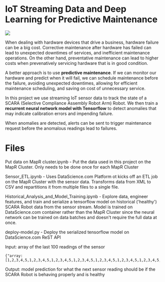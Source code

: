 # IoT Streaming Data and Deep Learning for Predictive Maintenance

![](https://s26.postimg.org/7u7u7uzxl/scara-robot-pred-maintenance-overview.png)

When dealing with hardware devices that drive a business, hardware failure can be a big cost. Corrective maintenance after hardware has failed can lead to unexpected downtimes of services, and inefficient maintenance operations. On the other hand, preventative maintenance can lead to higher costs when prevenatively servicing hardware that is in good condition.

A better approach is to use **predictive maintenance**. If we can monitor our hardware and predict when it will fail, we can schedule maintenance before the failure, avoiding unexpected downtimes, allowing for efficient maintenance scheduling, and saving on cost of unnecessary service.

In this project we use streaming IoT sensor data to track the state of a SCARA (Selective Compliance Assembly Robot Arm) Robot. We then train a **recurrent neural network model with Tensorflow** to detect anomalies that may indicate calibration errors and impending failure.

When anomalies are detected, alerts can be sent to trigger maintenance request before the anomalous readings lead to failures.

# Files

Put data on MapR cluster.ipynb - Put the data used in this project on the MapR Cluster.  Only needs to be done once for each MapR Cluster

Sensor_ETL.ipynb - Uses DataScience.com Platform ot kicks off an ETL job on the MapR Cluster with the sensor data.  Transforms data from XML to CSV and repartitions it from multiple files to a single file.

Historical_Analysis_and_Model_Training.ipynb - Explore data, engineer features, and train and serialize a tensorflow model on historical ('healthy') SCARA Robot data from the sensor stream.  Model is trained on DataScience.com container rather than the MapR Cluster since the neural network can be trained on data batches and doesn't require the full data at once.

deploy-model.py - Deploy the serialized tensorflow model on DataScience.com ReST API

  Input:
    array of the last 100 readings of the sensor
  
  ```
  {"array: [1,2,3,4,5,1,2,3,4,5,1,2,3,4,5,1,2,3,4,5,1,2,3,4,5,1,2,3,4,5,1,2,3,4,5,1,2,3,4,5,1,2,3,4,5,1,2,3,4,5,1,2,3,4,5,1,2,3,4,5,1,2,3,4,5,1,2,3,4,5,1,2,3,4,5,1,2,3,4,5,1,2,3,4,5,1,2,3,4,5,1,2,3,4,5,1,2,3,4,5]}
  ```
  
  Output:
    model prediction for what the next sensor reading should be if the SCARA Robot is behaving properly and is healthy
   
   





